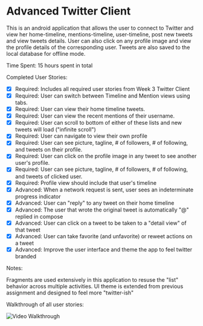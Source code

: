 Advanced Twitter Client
=====================

This is an android application that allows the user to connect to Twitter and view her home-timeline, mentions-timeline, user-timeline, post new tweets and view tweets details. User can also click on any profile image and view the profile details of the corresponding user. Tweets are also saved to the local database for offline mode.

Time Spent: 15 hours spent in total

Completed User Stories:


* [x] Required: Includes all required user stories from Week 3 Twitter Client
* [x] Required: User can switch between Timeline and Mention views using tabs.
* [x] Required: User can view their home timeline tweets.
* [x] Required: User can view the recent mentions of their username.
* [x] Required: User can scroll to bottom of either of these lists and new tweets will load ("infinite scroll")
* [x] Required: User can navigate to view their own profile
* [x] Required: User can see picture, tagline, # of followers, # of following, and tweets on their profile.
* [x] Required: User can click on the profile image in any tweet to see another user's profile.
* [x] Required: User can see picture, tagline, # of followers, # of following, and tweets of clicked user.
* [x] Required: Profile view should include that user's timeline
* [x] Advanced: When a network request is sent, user sees an indeterminate progress indicator
* [x] Advanced: User can "reply" to any tweet on their home timeline
* [x] Advanced: The user that wrote the original tweet is automatically "@" replied in compose
* [x] Advanced: User can click on a tweet to be taken to a "detail view" of that tweet
* [x] Advanced: User can take favorite (and unfavorite) or reweet actions on a tweet
* [x] Advanced: Improve the user interface and theme the app to feel twitter branded

Notes:

Fragments are used extensively in this application to resuse the "list" behavior across multiple activities. UI theme is extended from previous assignment and designed to feel more "twitter-ish"

Walkthrough of all user stories:

![Video Walkthrough](anim_twitteringfrag2_demo.gif)